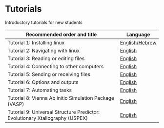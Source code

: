 # Tutorials
Introductory tutorials for new students 

|Recommended order and title <img width=128/>|   Language   |                                             
| ---- | --- |
| Tutorial 1: Installing linux | [English](https://github.com/bmd-lab/tutorials/wiki/tutorial-1)/[Hebrew](https://github.com/bmd-lab/tutorials/wiki/%D7%94%D7%93%D7%A8%D7%9B%D7%94-1) |
| Tutorial 2: Navigating with linux | [English](https://github.com/bmd-lab/tutorials/wiki/tutorial-2) | 
| Tutorial 3: Reading or editing files | [English](https://github.com/bmd-lab/tutorials/wiki/tutorial-3) |
| Tutorial 4: Connecting to other computers | [English](https://github.com/bmd-lab/tutorials/wiki/tutorial-4) |
| Tutorial 5: Sending or receiving files | [English](https://github.com/bmd-lab/tutorials/wiki/tutorial-5) |
| Tutorial 6: Options and outputs | [English](https://github.com/bmd-lab/tutorials/wiki/tutorial-6) |
| Tutorial 7: Automating tasks | [English](https://github.com/bmd-lab/tutorials/wiki/tutorial-7) |
| Tutorial 8: Vienna Ab initio Simulation Package (VASP)  | [English](https://github.com/bmd-lab/tutorials/wiki/tutorial-8) |
| Tutorial 9: Universal Structure Predictor: Evolutionary Xtallography (USPEX) | [English](https://github.com/bmd-lab/tutorials/wiki/tutorial-9) |
